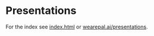 # Presentations

For the index see [index.html](index.html) or [wearepal.ai/presentations](http://wearepal.ai/presentations).
